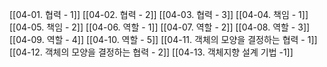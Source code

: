 [[04-01. 협력 - 1]]
[[04-02. 협력 - 2]]
[[04-03. 협력 - 3]]
[[04-04. 책임 - 1]]
[[04-05. 책임 - 2]]
[[04-06. 역할 - 1]]
[[04-07. 역할 - 2]]
[[04-08. 역할 - 3]]
[[04-09. 역할 - 4]]
[[04-10. 역할 - 5]]
[[04-11. 객체의 모양을 결정하는 협력 - 1]]
[[04-12. 객체의 모양을 결정하는 협력 - 2]]
[[04-13. 객체지향 설계 기법 -1]]